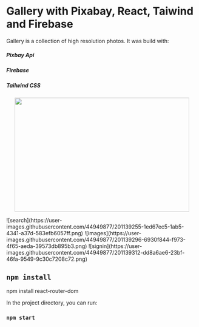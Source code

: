 # Gallery with Pixabay, React, Taiwind and Firebase

Gallery is a collection of high resolution photos. It was build with:

##### Pixbay Api
##### Firebase
##### Tailwind CSS

<p align="center">
  <img width="460" height="300" src="https://user-images.githubusercontent.com/44949877/201139255-1ed67ec5-1ab5-4341-a37d-583efb6057ff.png">
</p>
![search](https://user-images.githubusercontent.com/44949877/201139255-1ed67ec5-1ab5-4341-a37d-583efb6057ff.png)
![images](https://user-images.githubusercontent.com/44949877/201139296-6930f844-f973-4f65-aeda-39573db895b3.png)
                    ![signin](https://user-images.githubusercontent.com/44949877/201139312-dd8a6ae6-23bf-46fa-9549-9c30c7208c72.png)


## `npm install`

npm install react-router-dom

In the project directory, you can run:

### `npm start`

